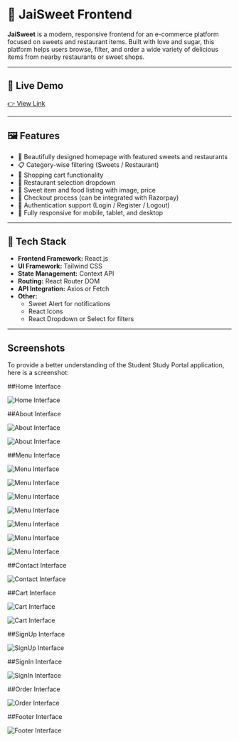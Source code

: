 # 🧁 JaiSweet Frontend

**JaiSweet** is a modern, responsive frontend for an e-commerce platform focused on sweets and restaurant items. Built with love and sugar, this platform helps users browse, filter, and order a wide variety of delicious items from nearby restaurants or sweet shops.

---

## 🔗 Live Demo

[👉 View Link ](https://jaisweet-frontend.vercel.app/)

---

## 🖼️ Features

- 🍬 Beautifully designed homepage with featured sweets and restaurants
- 📋 Category-wise filtering (Sweets / Restaurant)
- 🛒 Shopping cart functionality
- 🏪 Restaurant selection dropdown
- 🎂 Sweet item and food listing with image, price
- 🧾 Checkout process (can be integrated with Razorpay)
- 🔐 Authentication support (Login / Register / Logout)
- 📱 Fully responsive for mobile, tablet, and desktop

---

## 🚀 Tech Stack

- **Frontend Framework:** React.js
- **UI Framework:** Tailwind CSS 
- **State Management:** Context API 
- **Routing:** React Router DOM
- **API Integration:** Axios or Fetch
- **Other:** 
  - Sweet Alert for notifications
  - React Icons
  - React Dropdown or Select for filters

---

## Screenshots

To provide a better understanding of the Student Study Portal application, here is a screenshot:

##Home Interface

![Home Interface](screenshots/home.png)

##About Interface

![About Interface](screenshots/about1.png)

![About Interface](screenshots/about2.png)

##Menu Interface

![Menu Interface](screenshots/menu1.png)

![Menu Interface](screenshots/menu2.png)

![Menu Interface](screenshots/menu3.png)

![Menu Interface](screenshots/menu4.png)

![Menu Interface](screenshots/menu5.png)

![Menu Interface](screenshots/menu6.png)

![Menu Interface](screenshots/menu7.png)

##Contact Interface

![Contact Interface](screenshots/contact.png)

##Cart Interface

![Cart Interface](screenshots/cart1.png)

![Cart Interface](screenshots/cart2.png)

##SignUp Interface

![SignUp Interface](screenshots/signup.png)

##SignIn Interface

![SignIn Interface](screenshots/signin.png)

##Order Interface

![Order Interface](screenshots/order.png)

##Footer Interface

![Footer Interface](screenshots/footer.png)
